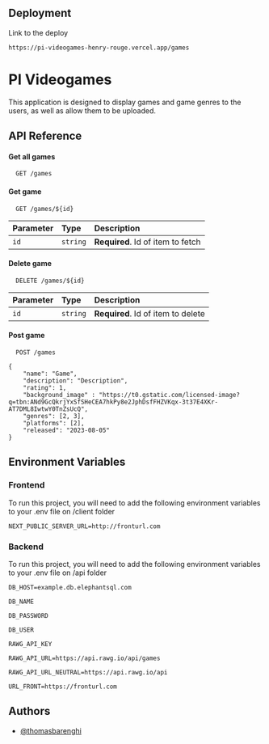 
## Deployment

Link to the deploy

```http
https://pi-videogames-henry-rouge.vercel.app/games
```


# PI Videogames

 This application is designed to display games and game genres to the users, as well as allow them to be uploaded.

## API Reference

#### Get all games

```http
  GET /games
```

#### Get game

```http
  GET /games/${id}
```

| Parameter | Type     | Description                       |
| :-------- | :------- | :-------------------------------- |
| `id`      | `string` | **Required**. Id of item to fetch |

#### Delete game

```http
  DELETE /games/${id}
```
| Parameter | Type     | Description                       |
| :-------- | :------- | :-------------------------------- |
| `id`      | `string` | **Required**. Id of item to delete |

#### Post game

```http
  POST /games
```
```http
{
    "name": "Game",
    "description": "Description",
    "rating": 1,
    "background_image" : "https://t0.gstatic.com/licensed-image?q=tbn:ANd9GcQkrjYxSfSHeCEA7hkPy8e2JphDsfFHZVKqx-3t37E4XKr-AT7DML8IwtwY0TnZsUcQ",
    "genres": [2, 3],
    "platforms": [2],
    "released": "2023-08-05"
}
```



## Environment Variables
### Frontend
 
   To run this project, you will need to add the following environment variables to your .env file on /client folder

`NEXT_PUBLIC_SERVER_URL=http://fronturl.com`
### Backend
 
   To run this project, you will need to add the following environment variables to your .env file on /api folder

`DB_HOST=example.db.elephantsql.com`

`DB_NAME`

`DB_PASSWORD`

`DB_USER`

`RAWG_API_KEY`

`RAWG_API_URL=https://api.rawg.io/api/games`

`RAWG_API_URL_NEUTRAL=https://api.rawg.io/api`

`URL_FRONT=https://fronturl.com`


## Authors

- [@thomasbarenghi](https://www.github.com/thomasbarenghi)

